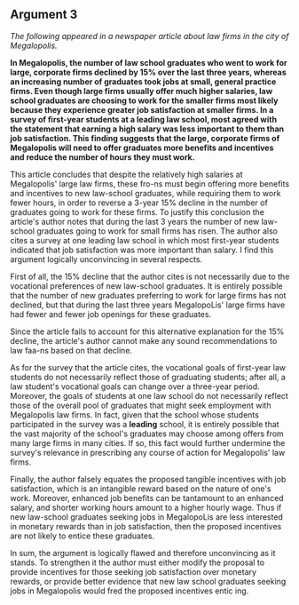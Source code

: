 
Argument 3
---------------------------

*The following appeared in a newspaper article about law firms in the city of Megalopolis.*

**In Megalopolis, the number of law school graduates who went to work for large, corporate
firms declined by 15% over the last three years, whereas an increasing number of graduates
took jobs at small, general practice firms. Even though large firms usually offer much higher
salaries, law school graduates are choosing to work for the smaller firms most likely because
they experience greater job satisfaction at smaller firms. In a survey of first-year students at a
leading law school, most agreed with the statement that earning a high salary was less
important to them than job satisfaction. This finding suggests that the large, corporate firms of
Megalopolis will need to offer graduates more benefits and incentives and reduce the number
of hours they must work.**


This article concludes that despite the relatively high salaries at Megalopolis' large law firms,
these fro-ns must begin offering more benefits and incentives to new law-school graduates,
while requiring them to work fewer hours, in order to reverse a 3-year 15% decline in the
number of graduates going to work for these firms. To justify this conclusion the article's author
notes that during the last 3 years the number of new law-school graduates going to work for
small firms has risen. The author also cites a survey at one leading law school in which most
first-year students indicated that job satisfaction was more important than salary. I find this
argument logically unconvincing in several respects.

First of all, the 15% decline that the author cites is not necessarily due to the vocational
preferences of new law-school graduates. It is entirely possible that the number of new
graduates preferring to work for large firms has not declined, but that during the last three
years MegalopoLis' large firms have had fewer and fewer job openings for these graduates.

Since the article fails to account for this alternative explanation for the 15% decline, the
article's author cannot make any sound recommendations to law faa-ns based on that decline.

As for the survey that the article cites, the vocational goals of first-year law students do not
necessarily reflect those of graduating students; after all, a law student's vocational goals can
change over a three-year period. Moreover, the goals of students at one law school do not
necessarily reflect those of the overall pool of graduates that might seek employment with
Megalopolis law firms. In fact, given that the school whose students participated in the survey
was a **leading** school, it is entirely possible that the vast majority of the school's graduates
may choose among offers from many large firms in many cities. If so, this fact would further
undermine the survey's relevance in prescribing any course of action for Megalopolis' law
firms.

Finally, the author falsely equates the proposed tangible incentives with job satisfaction,
which is an intangible reward based on the nature of one's work. Moreover, enhanced job
benefits can be tantamount to an enhanced salary, and shorter working hours amount to a
higher hourly wage. Thus if new law-school graduates seeking jobs in MegalopoLis are less
interested in monetary rewards than in job satisfaction, then the proposed incentives are not
likely to entice these graduates.

In sum, the argument is logically flawed and therefore unconvincing as it stands. To
strengthen it the author must either modify the proposal to provide incentives for those seeking
job satisfaction over monetary rewards, or provide better evidence that new law school
graduates seeking jobs in Megalopolis would fred the proposed incentives entic ing.

